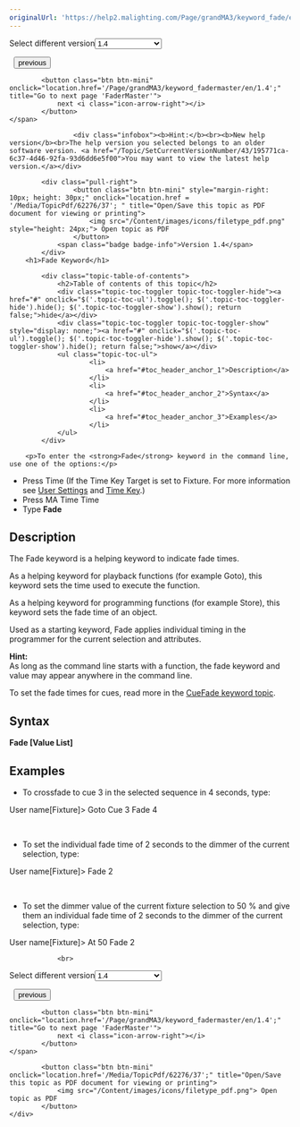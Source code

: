 ```yaml
---
originalUrl: 'https://help2.malighting.com/Page/grandMA3/keyword_fade/en/1.4'
---
```


<div class="topic-navigation">

<div class="pull-right">
	<span class="pull-left">


<div class="pull-left">
<form action="/Topic/SetCurrentVersionNumber" class="form-inline" id="frmTagSelector" method="post">	<span class="form-mini">
		<div class="input-prepend"><span class="add-on">Select different version</span><select autocomplete="off" id="versionNumberId" name="versionNumberId" onchange="$(this).closest('#frmTagSelector').submit();" style="width: 120px;"><option value="">- latest -</option>
<option value="10">1.0</option>
<option value="32">1.1</option>
<option value="35">1.2</option>
<option value="36">1.3</option>
<option selected="selected" value="37">1.4</option>
<option value="38">1.5</option>
<option value="39">1.6</option>
<option value="40">1.7</option>
<option value="42">1.8</option>
<option value="43">1.9</option>
</select></div>
		<input data-val="true" data-val-number="The field Int32 must be a number." data-val-required="The Int32 field is required." id="ProductId" name="ProductId" type="hidden" value="16">
		<input id="CurrentGuid" name="CurrentGuid" type="hidden" value="195771ca-6c37-4d46-92fa-93d6dd6e5f00">
	</span>
</form></div>&nbsp;	</span>
	<span class="pull-right" style="white-space: nowrap;">
			<button class="btn btn-mini" onclick="location.href='/Page/grandMA3/keyword_extension/en/1.4'; " title="Go to previous page 'Extension'">
				<i class="icon-arrow-left"></i> previous
			</button>

			<button class="btn btn-mini" onclick="location.href='/Page/grandMA3/keyword_fadermaster/en/1.4';" title="Go to next page 'FaderMaster'">
				next <i class="icon-arrow-right"></i> 
			</button>
	</span>
</div>
<div class="clear-fix" style="margin-bottom: 10px"></div>
</div>

					<div class="infobox"><b>Hint:</b><br><b>New help version</b><br>The help version you selected belongs to an older software version. <a href="/Topic/SetCurrentVersionNumber/43/195771ca-6c37-4d46-92fa-93d6dd6e5f00">You may want to view the latest help version.</a></div>

			<div class="pull-right">
					<button class="btn btn-mini" style="margin-right: 10px; height: 30px;" onclick="location.href = '/Media/TopicPdf/62276/37'; " title="Open/Save this topic as PDF document for viewing or printing">
						<img src="/Content/images/icons/filetype_pdf.png" style="height: 24px;"> Open topic as PDF
					</button>
				<span class="badge badge-info">Version 1.4</span>
			</div>
		<h1>Fade Keyword</h1>

			<div class="topic-table-of-contents">
				<h2>Table of contents of this topic</h2>
				<div class="topic-toc-toggler topic-toc-toggler-hide"><a href="#" onclick="$('.topic-toc-ul').toggle(); $('.topic-toc-toggler-hide').hide(); $('.topic-toc-toggler-show').show(); return false;">hide</a></div>
				<div class="topic-toc-toggler topic-toc-toggler-show" style="display: none;"><a href="#" onclick="$('.topic-toc-ul').toggle(); $('.topic-toc-toggler-hide').show(); $('.topic-toc-toggler-show').hide(); return false;">show</a></div>
				<ul class="topic-toc-ul">
						<li>
							<a href="#toc_header_anchor_1">Description</a>
						</li>
						<li>
							<a href="#toc_header_anchor_2">Syntax</a>
						</li>
						<li>
							<a href="#toc_header_anchor_3">Examples</a>
						</li>
				</ul>
			</div>

		<p>To enter the <strong>Fade</strong> keyword in the command line, use one of the options:</p>

<ul>
	<li>Press <span class="hardkey">Time</span> (If the Time Key Target is set to Fixture. For more information see&nbsp;<a href="/Topic/5e960b42-1e2d-49a6-a738-bb3ac9f023d7">User Settings</a>&nbsp;and&nbsp;<a href="/Topic/9269a267-cc3c-4312-a21e-85a968cac866">Time Key</a>.)</li>
	<li>Press <span class="hardkey">MA</span> <span class="hardkey">Time</span> <span class="hardkey">Time</span></li>
	<li>Type <strong>Fade</strong></li>
</ul>

<a name="toc_header_anchor_1" id="toc_header_anchor_1" class="topic-toc-item"></a><h2>Description</h2>

<p>The Fade keyword is a helping keyword to indicate&nbsp;fade&nbsp;times.</p>

<p>As a helping keyword for playback functions (for example Goto), this keyword sets the time used to execute the function.</p>

<p>As a helping keyword for programming functions (for example Store), this keyword sets the&nbsp;fade&nbsp;time of an object.</p>

<p>Used as a starting keyword,&nbsp;Fade&nbsp;applies individual timing in the programmer for the current selection and attributes.</p>

<div class="tip"><strong>Hint:</strong><br>
As long as the command line starts with a function, the&nbsp;fade&nbsp;keyword and value may appear anywhere in the command line.</div>

<p>To set the fade times for cues, read more in the <a href="/Topic/6794f5f5-817f-4963-be14-0af3721d5e39">CueFade keyword topic</a>.</p>

<a name="toc_header_anchor_2" id="toc_header_anchor_2" class="topic-toc-item"></a><h2>Syntax</h2>

<p><span class="syntax"><strong>Fade&nbsp;[Value List]</strong></span></p>

<a name="toc_header_anchor_3" id="toc_header_anchor_3" class="topic-toc-item"></a><h2>Examples</h2>

<ul>
	<li>To crossfade&nbsp;to cue 3 in the selected sequence in 4 seconds, type:</li>
</ul>

<div class="cl_input">User name[Fixture]&gt; Goto Cue 3&nbsp;Fade&nbsp;4</div>

<p>&nbsp;</p>

<ul>
	<li>To set the individual&nbsp;fade&nbsp;time of 2 seconds to the dimmer of the current selection, type:</li>
</ul>

<div class="cl_input">User name[Fixture]&gt;&nbsp;Fade&nbsp;2</div>

<p>&nbsp;</p>

<ul>
	<li>To set the dimmer value of the current fixture selection to 50 % and give them an individual&nbsp;fade&nbsp;time of 2 seconds to the dimmer of the current selection, type:</li>
</ul>

<div class="cl_input">User name[Fixture]&gt; At 50&nbsp;Fade&nbsp;2</div>


				<br>
<div class="topic-navigation">

<div class="pull-right">
	<span class="pull-left">


<div class="pull-left">
<form action="/Topic/SetCurrentVersionNumber" class="form-inline" id="frmTagSelector" method="post">	<span class="form-mini">
		<div class="input-prepend"><span class="add-on">Select different version</span><select autocomplete="off" id="versionNumberId" name="versionNumberId" onchange="$(this).closest('#frmTagSelector').submit();" style="width: 120px;"><option value="">- latest -</option>
<option value="10">1.0</option>
<option value="32">1.1</option>
<option value="35">1.2</option>
<option value="36">1.3</option>
<option selected="selected" value="37">1.4</option>
<option value="38">1.5</option>
<option value="39">1.6</option>
<option value="40">1.7</option>
<option value="42">1.8</option>
<option value="43">1.9</option>
</select></div>
		<input data-val="true" data-val-number="The field Int32 must be a number." data-val-required="The Int32 field is required." id="ProductId" name="ProductId" type="hidden" value="16">
		<input id="CurrentGuid" name="CurrentGuid" type="hidden" value="195771ca-6c37-4d46-92fa-93d6dd6e5f00">
	</span>
</form></div>&nbsp;	</span>
	<span class="pull-right" style="white-space: nowrap;">
			<button class="btn btn-mini" onclick="location.href='/Page/grandMA3/keyword_extension/en/1.4'; " title="Go to previous page 'Extension'">
				<i class="icon-arrow-left"></i> previous
			</button>

			<button class="btn btn-mini" onclick="location.href='/Page/grandMA3/keyword_fadermaster/en/1.4';" title="Go to next page 'FaderMaster'">
				next <i class="icon-arrow-right"></i> 
			</button>
	</span>
</div>
	<div class="clear-fix"></div>
	<div class="pull-right">
	
			<button class="btn btn-mini" onclick="location.href='/Media/TopicPdf/62276/37';" title="Open/Save this topic as PDF document for viewing or printing">
				<img src="/Content/images/icons/filetype_pdf.png"> Open topic as PDF
			</button>
	</div>
<div class="clear-fix" style="margin-bottom: 10px"></div>
</div>

	
